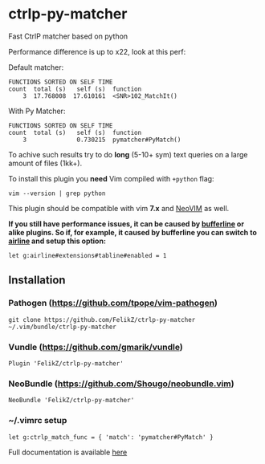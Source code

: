 ctrlp-py-matcher
================

Fast CtrlP matcher based on python

Performance difference is up to x22, look at this perf:

Default matcher:
```
FUNCTIONS SORTED ON SELF TIME
count  total (s)   self (s)  function
    3  17.768008  17.610161  <SNR>102_MatchIt()
```

With Py Matcher:
```
FUNCTIONS SORTED ON SELF TIME
count  total (s)   self (s)  function
    3              0.730215  pymatcher#PyMatch()
```

To achive such results try to do **long** (5-10+ sym) text queries on a large amount of files (1kk+).

To install this plugin you **need** Vim compiled with `+python` flag:
```
vim --version | grep python
```

This plugin should be compatible with vim **7.x** and [NeoVIM](http://neovim.io) as well.

**If you still have performance issues, it can be caused by [bufferline](https://github.com/bling/vim-bufferline) or alike plugins. So if, for example, it caused by bufferline you can switch to [airline](https://github.com/bling/vim-airline) and setup this option:**
```
let g:airline#extensions#tabline#enabled = 1
```

Installation
------------
### Pathogen (https://github.com/tpope/vim-pathogen)
```
git clone https://github.com/FelikZ/ctrlp-py-matcher ~/.vim/bundle/ctrlp-py-matcher
```

### Vundle (https://github.com/gmarik/vundle)
```
Plugin 'FelikZ/ctrlp-py-matcher'
```

### NeoBundle (https://github.com/Shougo/neobundle.vim)
```
NeoBundle 'FelikZ/ctrlp-py-matcher'
```

### ~/.vimrc setup

    let g:ctrlp_match_func = { 'match': 'pymatcher#PyMatch' }

Full documentation is available [here](https://github.com/FelikZ/ctrlp-py-matcher/blob/master/doc/pymatcher.txt)
